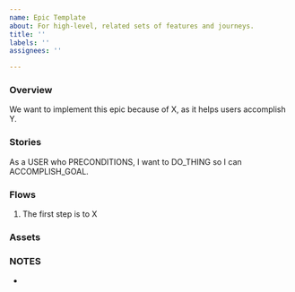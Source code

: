 ```yaml
---
name: Epic Template
about: For high-level, related sets of features and journeys.
title: ''
labels: ''
assignees: ''

---
```


### Overview
We want to implement this epic because of X, as it helps users accomplish Y.


### Stories
As a USER who PRECONDITIONS, I want to DO_THING so I can ACCOMPLISH_GOAL.


### Flows
1. The first step is to X


### Assets


### NOTES

-
